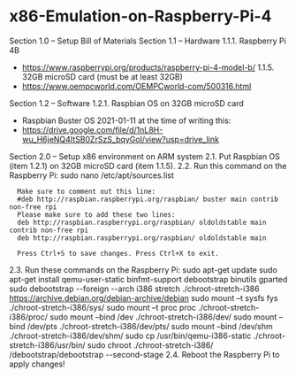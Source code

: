 # x86-Emulation-on-Raspberry-Pi-4

Section 1.0 – Setup Bill of Materials
Section 1.1 – Hardware
1.1.1.	Raspberry Pi 4B
- 	https://www.raspberrypi.org/products/raspberry-pi-4-model-b/ 
1.1.5.	32GB microSD card (must be at least 32GB)
- 	https://www.oempcworld.com/OEMPCworld-com/500316.html 

Section 1.2 – Software
1.2.1.	Raspbian OS on 32GB microSD card
- 	Raspbian Buster OS 2021-01-11 at the time of writing this:
-	 https://drive.google.com/file/d/1nL8H-wu_H6jeNQ4ItSB0ZrSzS_bqyGoI/view?usp=drive_link

Section 2.0 – Setup x86 environment on ARM system
2.1.	Put Raspbian OS (item 1.2.1) on 32GB microSD card (item 1.1.5).
2.2.	Run this command on the Raspberry Pi: sudo nano /etc/apt/sources.list

      Make sure to comment out this line: 
      #deb http://raspbian.raspberrypi.org/raspbian/ buster main contrib non-free rpi
      Please make sure to add these two lines:
      deb http://raspbian.raspberrypi.org/raspbian/ oldoldstable main contrib non-free rpi
      deb http://raspbian.raspberrypi.org/raspbian/ oldoldstable main
      
      Press Ctrl+S to save changes. Press Ctrl+X to exit.
2.3.  Run these commands on the Raspberry Pi:
      sudo apt-get update
      sudo apt-get install qemu-user-static binfmt-support debootstrap binutils gparted
      sudo debootstrap --foreign --arch i386 stretch ./chroot-stretch-i386 https://archive.debian.org/debian-archive/debian 
      sudo mount –t sysfs fys ./chroot-stretch-i386/sys/
      sudo mount –t proc proc ./chroot-stretch-i386/proc/
      sudo mount –bind /dev ./chroot-stretch-i386/dev/
      sudo mount –bind /dev/pts ./chroot-stretch-i386/dev/pts/
      sudo mount –bind /dev/shm ./chroot-stretch-i386/dev/shm/
      sudo cp /usr/bin/qemu-i386-static ./chroot-stretch-i386/usr/bin/
      sudo chroot ./chroot-stretch-i386/ /debootstrap/debootstrap --second-stage
2.4.  Reboot the Raspberry Pi to apply changes!
